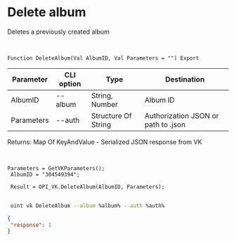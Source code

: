 ﻿---
sidebar_position: 6
---

# Delete album
 Deletes a previously created album


<br/>


`Function DeleteAlbum(Val AlbumID, Val Parameters = "") Export`

 | Parameter | CLI option | Type | Destination |
 |-|-|-|-|
 | AlbumID | --album | String, Number | Album ID |
 | Parameters | --auth | Structure Of String | Authorization JSON or path to .json |

 
 Returns: Map Of KeyAndValue - Serialized JSON response from VK

<br/>




```bsl title="Code example"
Parameters = GetVKParameters();
 AlbumID = "304549394";
 
 Result = OPI_VK.DeleteAlbum(AlbumID, Parameters);
```
	


```sh title="CLI command example"
 
 oint vk DeleteAlbum --album %album% --auth %auth%

```

```json title="Result"
{
 "response": 1
}
```
